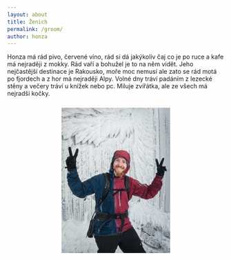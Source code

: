 ```yaml
---
layout: about
title: Ženich
permalink: /groom/
author: honza
---
```


Honza má rád pivo, červené víno, rád si dá jakýkoliv čaj co je po ruce a kafe má nejraději z mokky. Rád vaří a bohužel je to na něm vidět. Jeho nejčastější destinace je Rakousko, moře moc nemusí ale zato se rád motá po fjordech a z hor má nejraději Alpy. Volné dny tráví padáním z lezecké stěny a večery tráví u knížek nebo pc. Miluje zvířátka, ale ze všech má nejradši kočky.

<img src="/assets/img/honza.jpg" alt="Pučmeloud" style="display: block; margin: 5% auto; width: 50%;">
